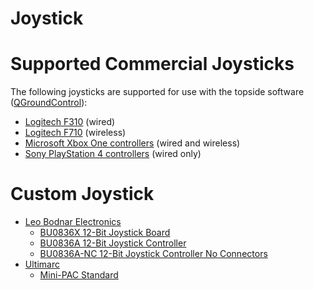 # Joystick

# Supported Commercial Joysticks

The following joysticks are supported for use with the topside software ([QGroundControl](http://qgroundcontrol.com/)):

* [Logitech F310](https://www.logitechg.com/en-us/products/gamepads/f310-gamepad.940-000110.html) (wired)
* [Logitech F710](https://www.logitechg.com/en-us/products/gamepads/f710-wireless-gamepad.html) (wireless)
* [Microsoft Xbox One controllers](https://www.xbox.com/en-US/accessories/controllers/xbox-black-wireless-controller) (wired and wireless)
* [Sony PlayStation 4 controllers](https://www.playstation.com/en-us/explore/accessories/gaming-controllers/dualshock-4/) (wired only)

# Custom Joystick

* [Leo Bodnar Electronics](https://www.leobodnar.com/shop/)
    * [BU0836X 12-Bit Joystick Board](http://www.leobodnar.com/shop/index.php?main_page=product_info&cPath=94&products_id=180)
    * [BU0836A 12-Bit Joystick Controller](http://www.leobodnar.com/shop/index.php?main_page=product_info&cPath=94&products_id=204)
    * [BU0836A-NC 12-Bit Joystick Controller No Connectors](http://www.leobodnar.com/shop/index.php?main_page=product_info&cPath=94&products_id=219)
* [Ultimarc](https://www.ultimarc.com/)
    * [Mini-PAC Standard](https://www.ultimarc.com/control-interfaces/mini-pac-en/mini-pac/)

